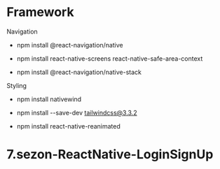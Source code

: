 # Framework

 Navigation

- npm install @react-navigation/native

- npm install react-native-screens react-native-safe-area-context

- npm install @react-navigation/native-stack

 Styling

- npm install nativewind

- npm install --save-dev tailwindcss@3.3.2

- npm install react-native-reanimated
# 7.sezon-ReactNative-LoginSignUp

